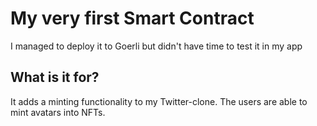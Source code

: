 # My very first Smart Contract

I managed to deploy it to Goerli but didn't have time to test it in my app

## What is it for?

It adds a minting functionality to my Twitter-clone.
The users are able to mint avatars into NFTs.
